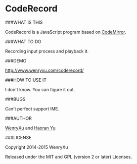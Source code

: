 CodeRecord
==========

###WHAT IS THIS

CodeRecord is a JavaScript program based on [CodeMirror](https://github.com/codemirror/CodeMirror).

###WHAT TO DO

Recording input process and playback it.

###DEMO

http://www.wenryxu.com/coderecord/ 

###HOW TO USE IT

I don't know. You can figure it out.

###BUGS

Can't perfect support IME.

###AUTHOR

[WenryXu](https://github.com/WenryXu) and [Haoran Yu](https://github.com/haoranyu)

###LICENSE

Copyright 2014-2015 WenryXu

Released under the MIT and GPL (version 2 or later) Licenses.
